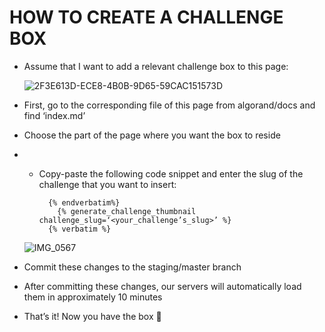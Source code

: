 # HOW TO CREATE A CHALLENGE BOX 

- Assume that I want to add a relevant challenge box to this page:

  ![2F3E613D-ECE8-4B0B-9D65-59CAC151573D](https://user-images.githubusercontent.com/44210825/173040949-6df7fe6f-fbbe-4e8f-aecc-3cb1615083ae.JPG)
  
- First, go to the corresponding file of this page from algorand/docs and find ‘index.md’

- Choose the part of the page where you want the box to reside

- * Copy-paste the following code snippet and enter the slug of the challenge that you want to insert:

    ```
      {% endverbatim%}
        {% generate_challenge_thumbnail challenge_slug=‘<your_challenge’s_slug>’ %}
      {% verbatim %}
    ```
  ![IMG_0567](https://user-images.githubusercontent.com/44210825/173041822-bc64e6a1-8258-4e35-9b96-073a66f15d57.jpg)

- Commit these changes to the staging/master branch

- After committing these changes, our servers will automatically load them in approximately 10 minutes

- That’s it! Now you have the box 🚀
